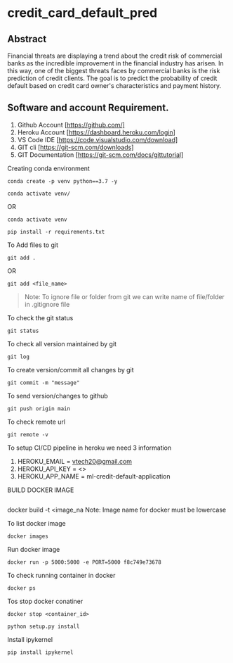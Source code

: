 # credit_card_default_pred

## Abstract
Financial threats are displaying a trend about the credit risk of commercial banks as the incredible improvement in the financial industry has arisen. In this way, one of the biggest threats faces by commercial banks is the risk prediction of credit clients. The goal is to predict the probability of credit default based on credit card owner's characteristics and payment history.

## Software and account Requirement.

1. Github Account [https://github.com/]
2. Heroku Account [https://dashboard.heroku.com/login]
3. VS Code IDE [https://code.visualstudio.com/download]
4. GIT cli [https://git-scm.com/downloads]
5. GIT Documentation [https://git-scm.com/docs/gittutorial]


Creating conda environment
```
conda create -p venv python==3.7 -y
```
```
conda activate venv/
```
OR 
```
conda activate venv
```

```
pip install -r requirements.txt
```

To Add files to git
```
git add .
```

OR
```
git add <file_name>
```

> Note: To ignore file or folder from git we can write name of file/folder in .gitignore file

To check the git status 
```
git status
```
To check all version maintained by git
```
git log
```

To create version/commit all changes by git
```
git commit -m "message"
```

To send version/changes to github
```
git push origin main
```

To check remote url 
```
git remote -v
```
To setup CI/CD pipeline in heroku we need 3 information

1. HEROKU_EMAIL = vtech20@gmail.com
2. HEROKU_API_KEY = <>
3. HEROKU_APP_NAME = ml-credit-default-application

BUILD DOCKER IMAGE
```me>:<tagname> .
```
docker build -t <image_na
Note: Image name for docker must be lowercase

To list docker image
```
docker images
```
Run docker image
```
docker run -p 5000:5000 -e PORT=5000 f8c749e73678
```
To check running container in docker
```
docker ps
```
Tos stop docker conatiner
```
docker stop <container_id>
```
```
python setup.py install
```
Install ipykernel
```
pip install ipykernel
```



